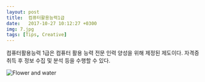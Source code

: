 ```yaml
---
layout: post
title:  컴퓨터활용능력1급
date:   2017-10-27 10:12:27 +0300
img: 7.jpg
tags: [Tips, Creative]
---
```

컴퓨터활용능력 1급은 컴퓨터 활용 능력 전문 인력 양성을 위해 제정된 제도이다. 자격증 취득 후 정보 수집 및 분석 등을 수행할 수 있다.


![Flower and water]({{site.baseurl}}/images/pages/18.jpg)

